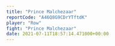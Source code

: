 ```yaml
---
title: "Prince Malchezaar"
reportCode: "A46Q8G9CDrYTftdK"
player: "Row"
fight: "Prince Malchezaar"
date: 2021-07-11T18:57:14.471000+00:00
---
```

